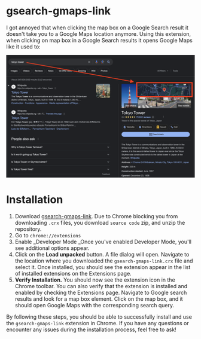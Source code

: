# gsearch-gmaps-link

I got annoyed that when clicking the map box on a Google Search result it doesn't take you to a Google Maps location anymore. Using this extension, when clicking on map box in a Google Search results it opens Google Maps like it used to:

![](example.png)

# Installation

1. Download [gsearch-gmaps-link](https://github.com/rhozacc/gsearch-gmaps-link/archive/refs/tags/v1.zip). Due to Chrome blocking you from downloading `.crx` files, you download `source code` zip, and unzip the repository.
2. Go to `chrome://extensions`
3. Enable \_Developer Mode \_Once you've enabled Developer Mode, you'll see additional options appear.
4. Click on the **Load unpacked** button. A file dialog will open. Navigate to the location where you downloaded the `gsearch-gmaps-link.crx` file and select it. Once installed, you should see the extension appear in the list of installed extensions on the Extensions page.
5. **Verify Installation.** You should now see the extension icon in the Chrome toolbar. You can also verify that the extension is installed and enabled by checking the Extensions page. Navigate to Google search results and look for a map box element. Click on the map box, and it should open Google Maps with the corresponding search query.

By following these steps, you should be able to successfully install and use the `gsearch-gmaps-link` extension in Chrome. If you have any questions or encounter any issues during the installation process, feel free to ask!
